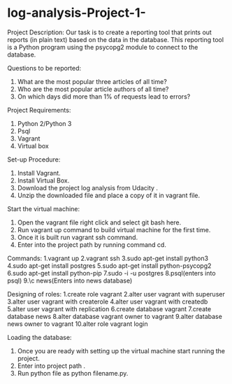 # log-analysis-Project-1-
Project Description:
	Our task is to create a reporting tool that prints out reports (in plain text) based on
 	the data in the database. This reporting tool is a Python program using the psycopg2 module to 
	connect to the database.

Questions to be reported:
1. What are the most popular three articles of all time?
2. Who are the most popular article authors of all time?
3. On which days did more than 1% of requests lead to errors?

Project Requirements:
1. Python 2/Python 3
2. Psql
3. Vagrant
4. Virtual box

Set-up Procedure:
1. Install Vagrant.
2. Install Virtual Box.
3. Download the project log analysis from Udacity .
4. Unzip the downloaded file and place a copy of it in vagrant file.

Start the virtual machine:
1. Open the vagrant file  right click and select git bash here.
2. Run vagrant up command to build virtual machine for the first time.
3. Once it is built run vagrant ssh command.
4. Enter into the project path by running command cd.

Commands:
1.vagrant up
2.vagrant ssh
3.sudo apt-get install python3
4.sudo apt-get install postgres
5.sudo apt-get install python-psycopg2
6.sudo apt-get install python-pip
7.sudo -i -u postgres
8.psql(enters into psql)
9.\c news(Enters into news database)

Designing of roles:
1.create role vagrant
2.alter user vagrant with superuser
3.alter user vagrant with createrole
4.alter user vagrant with createdb
5.alter user vagrant with replication
6.create database vagrant
7.create database news
8.alter database vagrant owner to vagrant
9.alter database news owner to vagrant
10.alter role vagrant login

Loading the database:
1. Once you are ready with setting up the virtual machine start running the project.
2. Enter into project path .
3. Run python file as python filename.py.
